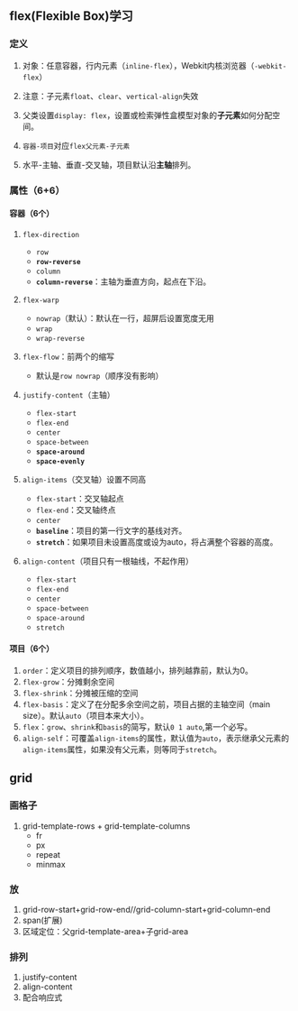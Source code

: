 ## flex(Flexible Box)学习

### 定义

1. 对象：任意容器，行内元素（`inline-flex`），Webkit内核浏览器（`-webkit-flex`）
2. 注意：子元素`float`、`clear`、`vertical-align`失效
3. 父类设置`display: flex`，设置或检索弹性盒模型对象的**子元素**如何分配空间。

4. `容器-项目`对应`flex父元素-子元素`
5. 水平-主轴、垂直-交叉轴，项目默认沿**主轴**排列。

### 属性（6+6）

#### 容器（6个）

1. `flex-direction`
   * `row`
   * **`row-reverse`**
   * `column`
   * **`column-reverse`**：主轴为垂直方向，起点在下沿。

2. `flex-warp`
   * `nowrap`（默认）：默认在一行，超屏后设置宽度无用
   * `wrap`
   * `wrap-reverse`
3. `flex-flow`：前两个的缩写
   * 默认是`row nowrap`（顺序没有影响）
4. `justify-content`（主轴）
   * `flex-start`
   * `flex-end`
   * `center`
   * `space-between`
   * **`space-around`**
   * **`space-evenly`**
5. `align-items`（交叉轴）设置不同高
   * `flex-start`：交叉轴起点
   * `flex-end`：交叉轴终点
   * `center`
   * **`baseline`**：项目的第一行文字的基线对齐。
   * **`stretch`**：如果项目未设置高度或设为auto，将占满整个容器的高度。
6. `align-content`（项目只有一根轴线，不起作用）
   * `flex-start`
   * `flex-end`
   * `center`
   * `space-between`
   * `space-around`
   * `stretch`

#### 项目（6个）

1. `order`：定义项目的排列顺序，数值越小，排列越靠前，默认为0。
2. `flex-grow`：分摊剩余空间
3. `flex-shrink`：分摊被压缩的空间
4. `flex-basis`：定义了在分配多余空间之前，项目占据的主轴空间（main size）。默认`auto`（项目本来大小）。
5. `flex`：`grow`、`shrink`和`basis`的简写，默认`0 1 auto`,第一个必写。
6. `align-self`：可覆盖`align-items`的属性，默认值为`auto`，表示继承父元素的`align-items`属性，如果没有父元素，则等同于`stretch`。

## grid

### 画格子

1. grid-template-rows + grid-template-columns
   * fr
   * px
   * repeat
   * minmax

### 放

1. grid-row-start+grid-row-end//grid-column-start+grid-column-end
2. span(扩展)
3. 区域定位：父grid-template-area+子grid-area

### 排列

1. justify-content
2. align-content
3. 配合响应式